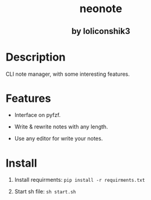 <h1 align="center">neonote</h1>
<h2 align="center">by loliconshik3</h2>

# Description

CLI note manager, with some interesting features.

# Features

* Interface on pyfzf.

* Write & rewrite notes with any length.

* Use any editor for write your notes.

# Install

1. Install requirments: `pip install -r requirments.txt`

2. Start sh file: `sh start.sh`
